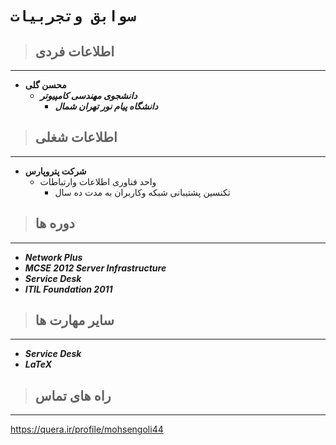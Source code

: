 # `سوابق وتجربیات`

> ## **اطلاعات فردی**
---
- **محسن گلی**
  + _**دانشجوی مهندسی کامپیوتر**_
    - _**دانشگاه پیام نور تهران شمال**_ 
    
> ## **اطلاعات شغلی**
---
- **شرکت پتروپارس**
  - واحد فناوری اطلاعات وارتباطات
    - تکنسین پشتیبانی شبکه وکاربران به مدت ده سال 
    
> ## **دوره ها**
--- 
* _**Network Plus**_
* _**MCSE 2012 Server Infrastructure**_ 
* _**Service Desk**_ 
* _**ITIL Foundation 2011**_

> ## **سایر مهارت ها**
---
* _**Service Desk**_ 
* _**L**__a__**T**__e__**X**_

> ## **راه های تماس**
---
https://quera.ir/profile/mohsengoli44
